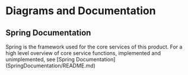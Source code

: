 # Diagrams and Documentation
## Spring Documentation
Spring is the framework used for the core services of this product. For a high level overview of core service functions, implemented and unimplemented, see [Spring Documentation] (SpringDocumentation/README.md)
